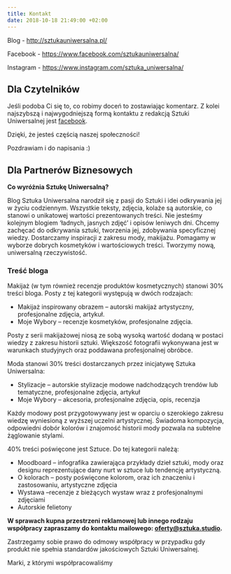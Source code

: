 ```yaml
---
title: Kontakt
date: 2018-10-18 21:49:00 +02:00
---
```


Blog - http://sztukauniwersalna.pl/

Facebook - https://www.facebook.com/sztukauniwersalna/

Instagram - https://www.instagram.com/sztuka_uniwersalna/


## Dla Czytelników

Jeśli podoba Ci się to, co robimy doceń to zostawiając komentarz. Z kolei najszybszą i najwygodniejszą formą kontaktu z redakcją Sztuki Uniwersalnej jest [facebook](https://www.facebook.com/sztukauniwersalna).

Dzięki, że jesteś częścią naszej społeczności!

Pozdrawiam i do napisania :)


## Dla Partnerów Biznesowych

**Co wyróżnia Sztukę Uniwersalną?**

Blog Sztuka Uniwersalna narodził się z pasji do Sztuki i idei odkrywania jej w życiu codziennym. Wszystkie teksty, zdjęcia, kolaże są autorskie, co stanowi o unikatowej wartości prezentowanych treści.
Nie jesteśmy kolejnym blogiem ‘ładnych, jasnych zdjęć’ i opisów leniwych dni. Chcemy zachęcać do odkrywania sztuki, tworzenia jej, zdobywania specyficznej wiedzy. Dostarczamy inspiracji z zakresu mody, makijażu. Pomagamy w wyborze dobrych kosmetyków i wartościowych treści. Tworzymy nową, uniwersalną rzeczywistość.


### Treść bloga

Makijaż (w tym również recenzje produktów kosmetycznych) stanowi 30% treści bloga. Posty z tej kategorii występują w dwóch rodzajach:

* Makijaż inspirowany obrazem – autorski makijaż artystyczny, profesjonalne zdjęcia, artykuł.
* Moje Wybory – recenzje kosmetyków, profesjonalne zdjęcia.

Posty z serii makijażowej niosą ze sobą wysoką wartość dodaną w postaci wiedzy z zakresu historii sztuki. Większość fotografii wykonywana jest w warunkach studyjnych oraz poddawana profesjonalnej obróbce.

Moda stanowi 30% treści dostarczanych przez inicjatywę Sztuka Uniwersalna:
	
* Stylizacje – autorskie stylizacje modowe nadchodzących trendów lub 	tematyczne, profesjonalne zdjęcia, artykuł
* Moje Wybory – akcesoria, profesjonalne zdjęcia, opis, recenzja

Każdy modowy post przygotowywany jest w oparciu o szerokiego zakresu wiedzę  wyniesioną z wyższej uczelni artystycznej. Świadoma kompozycja, odpowiedni dobór kolorów i znajomość historii mody pozwala na subtelne żąglowanie stylami.

40% treści poświęcone jest Sztuce. Do tej kategorii należą:

* Moodboard – infografika zawierająca przykłady dzieł sztuki, mody oraz designu reprezentujące dany nurt w sztuce lub tendencję artystyczną.
* O kolorach – posty poświęcone kolorom, oraz ich znaczeniu i zastosowaniu, artystyczne zdjęcia
* Wystawa –recenzje z bieżących wystaw wraz z profesjonalnymi zdjęciami
* Autorskie felietony


**W sprawach kupna przestrzeni reklamowej lub innego rodzaju współpracy zapraszamy do kontaktu mailowego: [oferty@sztuka.studio](mailto:oferty@sztuka.studio).**

Zastrzegamy sobie prawo do odmowy współpracy w przypadku gdy produkt nie spełnia standardów jakościowych Sztuki Uniwersalnej.


Marki, z którymi współpracowaliśmy
